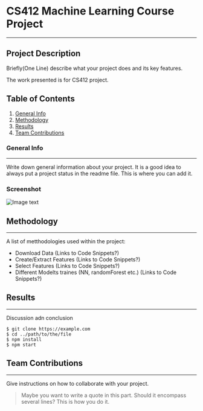 # CS412 Machine Learning Course Project
***
## Project Description

Briefly(One Line) describe what your project does and its key features.

The work presented is for CS412 project. 

## Table of Contents
1. [General Info](#general-info)
2. [Methodology](#methodology)
3. [Results](#results)
4. [Team Contributions](#teamcontributions)
### General Info
***
Write down general information about your project. It is a good idea to always put a project status in the readme file. This is where you can add it. 
### Screenshot
![Image text](https://www.united-internet.de/fileadmin/user_upload/Brands/Downloads/Logo_IONOS_by.jpg)
## Methodology
***
A list of metthodologies used within the project:
* Download Data (Links to Code Snippets?)
* Create/Extract Features (Links to Code Snippets?)
* Select Features (Links to Code Snippets?)
* Different Modelts traines (NN, randomForest etc.) (Links to Code Snippets?)
## Results
***
Discussion adn conclusion
```
$ git clone https://example.com
$ cd ../path/to/the/file
$ npm install
$ npm start
```
## Team Contributions
***
Give instructions on how to collaborate with your project.
> Maybe you want to write a quote in this part. 
> Should it encompass several lines?
> This is how you do it.
